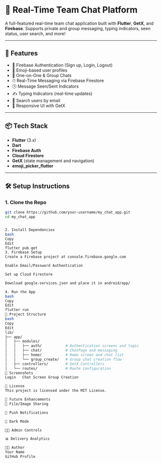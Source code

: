 # 💬 Real-Time Team Chat Platform

A full-featured real-time team chat application built with **Flutter**, **GetX**, and **Firebase**. Supports private and group messaging, typing indicators, seen status, user search, and more!

---

## 🚀 Features

- 🔐 Firebase Authentication (Sign up, Login, Logout)
- 👤 Emoji-based user profiles
- 💬 One-on-One & Group Chats
- ⏱ Real-Time Messaging via Firebase Firestore
- 🕓 Message Seen/Sent Indicators
- ✍️ Typing Indicators (real-time updates)
- 🔎 Search users by email
- 📱 Responsive UI with GetX

---

## 📦 Tech Stack

- **Flutter** (3.x)
- **Dart**
- **Firebase Auth**
- **Cloud Firestore**
- **GetX** (state management and navigation)
- **emoji_picker_flutter**

---

## 🛠 Setup Instructions

### 1. Clone the Repo

```bash
git clone https://github.com/your-username/my_chat_app.git
cd my_chat_app


2. Install Dependencies
bash
Copy
Edit
flutter pub get
3. Firebase Setup
Create a Firebase project at console.firebase.google.com

Enable Email/Password Authentication

Set up Cloud Firestore

Download google-services.json and place it in android/app/

4. Run the App
bash
Copy
Edit
flutter run
📁 Project Structure
bash
Copy
Edit
lib/
├── app/
│   ├── modules/
│   │   ├── auth/           # Authentication screens and logic
│   │   ├── chat/           # ChatPage and messaging
│   │   ├── home/           # Home screen and chat list
│   │   └── group_create/   # Group chat creation flow
│   ├── controllers/        # GetX Controllers
│   └── routes/             # Route configuration
🧪 Screenshots
Login	Chat Screen	Group Creation

📄 License
This project is licensed under the MIT License.

🌟 Future Enhancements
📎 File/Image Sharing

🔔 Push Notifications

🌙 Dark Mode

👨‍💼 Admin Controls

📊 Delivery Analytics

👨‍💻 Author
Your Name
GitHub Profile
